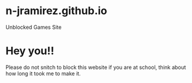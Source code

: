 # n-jramirez.github.io
Unblocked Games Site

# Hey you!!
Please do not snitch to block this website if you are at school, think about how long it took me to make it.
